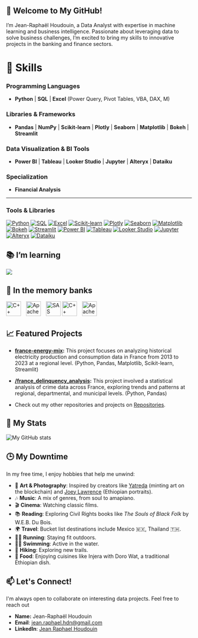 👋 **Welcome to My GitHub!**
---
I’m Jean-Raphaël Houdouin, a Data Analyst with expertise in machine learning and business intelligence. Passionate about leveraging data to solve business challenges, I’m excited to bring my skills to innovative projects in the banking and finance sectors.

# 🔧 **Skills**

### **Programming Languages**  
- **Python** | **SQL** | **Excel** (Power Query, Pivot Tables, VBA, DAX, M)

### **Libraries & Frameworks**  
- **Pandas** | **NumPy** | **Scikit-learn** | **Plotly** | **Seaborn** | **Matplotlib** | **Bokeh** | **Streamlit**

### **Data Visualization & BI Tools**  
- **Power BI** | **Tableau** | **Looker Studio** | **Jupyter** | **Alteryx** | **Dataiku**

### **Specialization**  
- **Financial Analysis**  

---

### **Tools & Libraries**  

[![Python](https://img.shields.io/badge/Python-3776AB?style=for-the-badge&logo=python&logoColor=white)](https://www.python.org/)
[![SQL](https://img.shields.io/badge/SQL-4479A1?style=for-the-badge&logo=postgresql&logoColor=white)](https://www.postgresql.org/)
[![Excel](https://img.shields.io/badge/Excel-217346?style=for-the-badge&logo=microsoft-excel&logoColor=white)](https://www.microsoft.com/en-us/microsoft-365/excel)
[![Scikit-learn](https://img.shields.io/badge/Scikit--learn-F7931E?style=for-the-badge&logo=scikit-learn&logoColor=white)](https://scikit-learn.org/stable/)
[![Plotly](https://img.shields.io/badge/Plotly-3F4F75?style=for-the-badge&logo=plotly&logoColor=white)](https://plotly.com/)
[![Seaborn](https://img.shields.io/badge/Seaborn-4C72B0?style=for-the-badge&logo=seaborn&logoColor=white)](https://seaborn.pydata.org/)
[![Matplotlib](https://img.shields.io/badge/Matplotlib-11557C?style=for-the-badge&logo=matplotlib&logoColor=white)](https://matplotlib.org/)
[![Bokeh](https://img.shields.io/badge/Bokeh-FF7A05?style=for-the-badge&logo=bokeh&logoColor=white)](https://bokeh.org/)
[![Streamlit](https://img.shields.io/badge/Streamlit-FF4B4B?style=for-the-badge&logo=streamlit&logoColor=white)](https://streamlit.io/)
[![Power BI](https://img.shields.io/badge/PowerBI-F2C811?style=for-the-badge&logo=power-bi&logoColor=white)](https://powerbi.microsoft.com/)
[![Tableau](https://img.shields.io/badge/Tableau-E97627?style=for-the-badge&logo=tableau&logoColor=white)](https://www.tableau.com/)
[![Looker Studio](https://img.shields.io/badge/Looker_Studio-4285F4?style=for-the-badge&logo=google-data-studio&logoColor=white)](https://lookerstudio.google.com/)
[![Jupyter](https://img.shields.io/badge/Jupyter-F37626?style=for-the-badge&logo=jupyter&logoColor=white)](https://jupyter.org/)
[![Alteryx](https://img.shields.io/badge/Alteryx-097AB8?style=for-the-badge&logo=alteryx&logoColor=white)](https://www.alteryx.com/)
[![Dataiku](https://img.shields.io/badge/Dataiku-171C3A?style=for-the-badge&logo=dataiku&logoColor=white)](https://www.dataiku.com/)


## 📚 I’m learning

<td>
  <img src="https://skillicons.dev/icons?i=r" />
</td>

## 🧠 In the memory banks

<td>
  <span style="display: inline-block;">
    <img src="https://cdn.jsdelivr.net/npm/simple-icons@latest/icons/cplusplus.svg" alt="C++" style="width: 40px; height: 40px; margin-right: 10px;" />
  </span>
  <span style="display: inline-block;">
    <img src="https://cdn.jsdelivr.net/npm/simple-icons@latest/icons/apachespark.svg" alt="Apache Spark" style="width: 40px; height: 40px; margin-right: 10px;" />
  </span>
  <span style="display: inline-block;">
    <a href="https://www.sas.com/">
      <img src="https://img.shields.io/badge/SAS-00A9E0?style=for-the-badge&logo=sas&logoColor=white" alt="SAS" style="width: 40px; height: 40px;" />
    </a>
  </span>
</td>

<td>
  <span style="display: inline-block;">
    <img src="https://upload.wikimedia.org/wikipedia/commons/1/18/C_Programming_Language.svg" alt="C++" style="width: 40px; height: 40px; margin-right: 10px;" />
  </span>
  <span style="display: inline-block;">
    <img src="https://upload.wikimedia.org/wikipedia/commons/f/f3/Apache_Spark_logo.svg" alt="Apache Spark" style="width: 40px; height: 40px; margin-right: 10px;" />
  </span>
</td>




## 📈 Featured Projects

* **[france-energy-mix](https://github.com/rhoudouin/france-energy-mix):**  This project focuses on analyzing historical electricity production and consumption data in France from 2013 to 2023 at a regional level. (Python, Pandas, Matplotlib, Scikit-learn, Streamlit)
* **[/france_delinquency_analysis](https://github.com/rhoudouin/france_delinquency_analysis):** This project involved a statistical analysis of crime data across France, exploring trends and patterns at regional, departmental, and municipal levels. (Python, Pandas)
  
* Check out my other repositories and projects on [Repositories](https://github.com/rhoudouin?tab=repositories).

## 👤 My Stats
![My GitHub stats](https://github-readme-stats.vercel.app/api?username=rhoudouin&show_icons=true&theme=tranparent)

## 🕒 My Downtime

In my free time, I enjoy hobbies that help me unwind:

- 🎨 **Art & Photography**: Inspired by creators like [Yatreda](https://yatreda.com/) (minting art on the blockchain) and [Joey Lawrence](https://joeylshop.com/pages/exhibitions) (Ethiopian portraits).
- 🎶 **Music**: A mix of genres, from soul to amapiano.
- 🎬 **Cinema**: Watching classic films.
- 📚 **Reading**: Exploring Civil Rights books like *The Souls of Black Folk* by W.E.B. Du Bois.
- 🌍 **Travel**: Bucket list destinations include Mexico 🇲🇽, Thailand 🇹🇭.
- 🏃‍♂️ **Running**: Staying fit outdoors.
- 🏊‍♂️ **Swimming**: Active in the water.
- 🥾 **Hiking**: Exploring new trails.
- 🍲 **Food**: Enjoying cuisines like Injera with Doro Wat, a traditional Ethiopian dish.

## 📫 Let's Connect!

I'm always open to collaborate on interesting data projects. Feel free to reach out

* **Name:** Jean-Raphaël Houdouin
* **Email**: jean.raphael.hdn@gmail.com
* **LinkedIn**: [Jean Raphael Houdouin](https://linkedin.com/in/jeanraphaelhoudouin)

